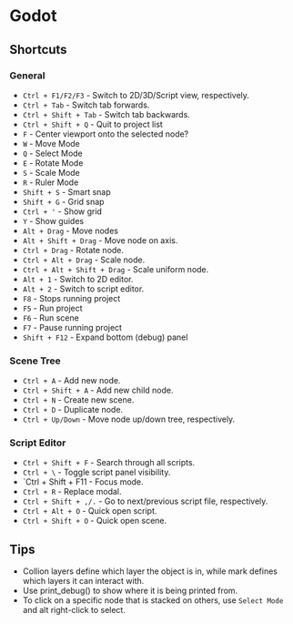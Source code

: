 # Godot

## Shortcuts

### General
 - `Ctrl + F1/F2/F3` - Switch to 2D/3D/Script view, respectively.
 - `Ctrl + Tab` - Switch tab forwards.
 - `Ctrl + Shift + Tab` - Switch tab backwards.
 - `Ctrl + Shift + Q` - Quit to project list
 - `F` - Center viewport onto the selected node?
 - `W` - Move Mode
 - `Q` - Select Mode
 - `E` - Rotate Mode
 - `S` - Scale Mode
 - `R` - Ruler Mode
 - `Shift + S` - Smart snap
 - `Shift + G` - Grid snap
 - `Ctrl + '` - Show grid
 - `Y` - Show guides
 - `Alt + Drag` - Move nodes
 - `Alt + Shift + Drag` - Move node on axis.
 - `Ctrl + Drag` - Rotate node.
 - `Ctrl + Alt + Drag` - Scale node.
 - `Ctrl + Alt + Shift + Drag` - Scale uniform node.
 - `Alt + 1` - <CUSTOM> Switch to 2D editor.
 - `Alt + 2` - <CUSTOM> Switch to script editor.
 - `F8` - Stops running project
 - `F5` - Run project
 - `F6` - Run scene
 - `F7` - Pause running project
 - `Shift + F12` - Expand bottom (debug) panel

### Scene Tree
 - `Ctrl + A` - Add new node.
 - `Ctrl + Shift + A` - Add new child node.
 - `Ctrl + N` - Create new scene.
 - `Ctrl + D` - Duplicate node.
 - `Ctrl + Up/Down` - Move node up/down tree, respectively.

### Script Editor
 - `Ctrl + Shift + F` - Search through all scripts.
 - `Ctrl + \` - Toggle script panel visibility.
 - `Ctrl + Shift + F11 - Focus mode.
 - `Ctrl + R` - Replace modal.
 - `Ctrl + Shift + ,/.` - Go to next/previous script file, respectively.
 - `Ctrl + Alt + O` - Quick open script.
 - `Ctrl + Shift + O` - Quick open scene.

## Tips
 - Collion layers define which layer the object is in, while mark defines which layers it can interact with.
 - Use print_debug() to show where it is being printed from.
 - To click on a specific node that is stacked on others, use `Select Mode` and alt right-click to select.
